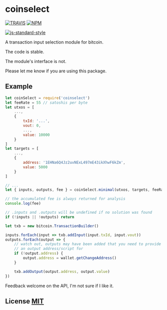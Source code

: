 # coinselect

[![TRAVIS](https://secure.travis-ci.org/dcousens/coinselect.png)](http://travis-ci.org/dcousens/coinselect)
[![NPM](http://img.shields.io/npm/v/coinselect.svg)](https://www.npmjs.org/package/coinselect)

[![js-standard-style](https://cdn.rawgit.com/feross/standard/master/badge.svg)](https://github.com/feross/standard)

A transaction input selection module for bitcoin.

The code is stable.

The module's interface is not.

Please let me know if you are using this package.


## Example

``` javascript
let coinSelect = require('coinselect')
let feeRate = 55 // satoshis per byte
let utxos = [
	...,
	{
		txId: '...',
		vout: 0,
		...,
		value: 10000
	}
]
let targets = [
	...,
	{
		address: '1EHNa6Q4Jz2uvNExL497mE43ikXhwF6kZm',
		value: 5000
	}
]

// ...
let { inputs, outputs, fee } = coinSelect.minimal(utxos, targets, feeRate)

// the accumulated fee is always returned for analysis
console.log(fee)

// .inputs and .outputs will be undefined if no solution was found
if (!inputs || !outputs) return

let txb = new bitcoin.TransactionBuilder()

inputs.forEach(input => txb.addInput(input.txId, input.vout))
outputs.forEach(output => {
	// watch out, outputs may have been added that you need to provide
	// an output address/script for
	if (!output.address) {
		output.address = wallet.getChangeAddress()
	}

	txb.addOutput(output.address, output.value)
})
```

Feedback welcome on the API,  I'm not sure if I like it.


## License [MIT](LICENSE)
